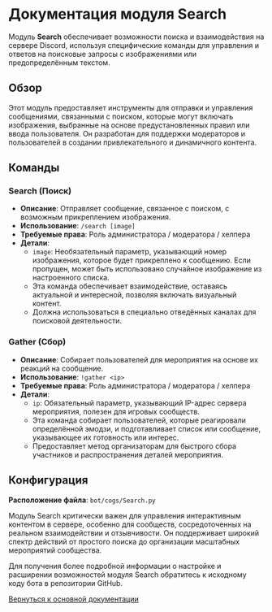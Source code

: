 # Документация модуля Search

Модуль **Search** обеспечивает возможности поиска и взаимодействия на сервере Discord, используя специфические команды для управления и ответов на
поисковые запросы с изображениями или предопределённым текстом.

## Обзор

Этот модуль предоставляет инструменты для отправки и управления сообщениями, связанными с поиском, которые могут включать изображения, выбранные на
основе предустановленных правил или ввода пользователя. Он разработан для поддержки модераторов и пользователей в создании привлекательного и
динамичного контента.

## Команды

### Search (Поиск)

- **Описание**: Отправляет сообщение, связанное с поиском, с возможным прикреплением изображения.
- **Использование**: `/search [image]`
- **Требуемые права**: Роль администратора / модератора / хелпера
- **Детали**:
    - `image`: Необязательный параметр, указывающий номер изображения, которое будет прикреплено к сообщению. Если пропущен, может быть использовано
      случайное изображение из настроенного списка.
    - Эта команда обеспечивает взаимодействие, оставаясь актуальной и интересной, позволяя включать визуальный контент.
    - Должна использоваться в специально отведённых каналах для поисковой деятельности.

### Gather (Сбор)

- **Описание**: Собирает пользователей для мероприятия на основе их реакций на сообщение.
- **Использование**: `!gather <ip>`
- **Требуемые права**: Роль администратора / модератора / хелпера
- **Детали**:
    - `ip`: Обязательный параметр, указывающий IP-адрес сервера мероприятия, полезен для игровых сообществ.
    - Эта команда собирает пользователей, которые реагировали определённой эмодзи, и подготавливает список или сообщение, указывающее их готовность или
      интерес.
    - Предоставляет метод организаторам для быстрого сбора участников и распространения деталей мероприятия.

## Конфигурация

**Расположение файла**: `bot/cogs/Search.py`

Модуль Search критически важен для управления интерактивным контентом в сервере, особенно для сообществ, сосредоточенных на реальном взаимодействии и
отзывчивости. Он поддерживает широкий спектр действий от простого поиска до организации масштабных мероприятий сообщества.

Для получения более подробной информации о настройке и расширении возможностей модуля Search обратитесь к исходному коду бота в репозитории GitHub.

[Вернуться к основной документации](https://github.com/overklassniy/Oscar_Dota_Hub_Discord_Bot/blob/master/docs/ru/Документация.md)